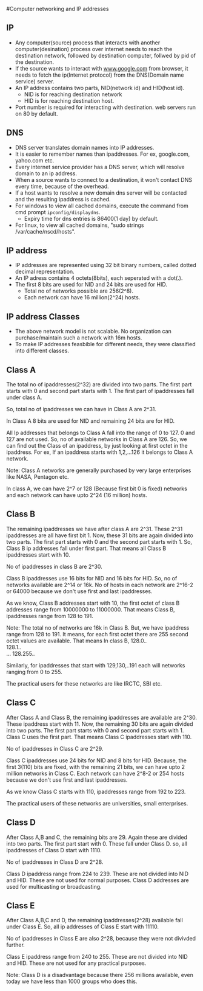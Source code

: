 #Computer networking and IP addresses

IP
-
- Any computer(source) process that interacts with another computer(desination) process over internet needs to reach the destination network, followed by destination computer, follwed by pid of the destination.
- If the source wants to interact with www.google.com from browser, it needs to fetch the ip(Internet protocol) from the DNS(Domain name service) server.
- An IP address contains two parts, NID(network id) and HID(host id). 
  -  NID is for reaching destination network 
  -  HID is for reaching destination host. 
- Port number is required for interacting with destination. web servers run on 80 by default. 

DNS
-
- DNS server translates domain names into IP addresses. 
- It is easier to remember names than ipaddresses. For ex, google.com, yahoo.com etc. 
- Every internet service provider has a DNS server, which will resolve domain to an ip address.
- When a source wants to connect to a destination, it won't contact DNS every time, because of the overhead. 
- If a host wants to resolve a new domain dns server will be contacted and the resulting ipaddress is cached.
- For windows to view all cached domains, execute the command from cmd prompt `ipconfig/displaydns`.
  - Expiry time for dns entries is 86400(1 day) by default.
- For linux, to view all cached domains, "sudo strings /var/cache/nscd/hosts".

IP address
-
- IP addresses are represented using 32 bit binary numbers, called dotted decimal representation. 
- An IP adress contains 4 octets(8bits), each seperated with a dot(.). 
- The first 8 bits are used for NID and 24 bits are used for HID.
  - Total no of networks possible are 256(2^8). 
  - Each network can have 16 million(2^24) hosts. 

IP address Classes
-
- The above network model is not scalable. No organization can purchase/maintain such a network with 16m hosts.
- To make IP addresses feasbible for different needs, they were classified into different classes. 

Class A
-------
The total no of ipaddresses(2^32) are divided into two parts. The first part starts with 0 and second part starts with 1. The first part of ipaddresses fall under class A.

So, total no of ipaddresses we can have in Class A are 2^31.

In Class A 8 bits are used for NID and remaining 24 bits are for HID.

All Ip addresses that belongs to Class A fall into the range of 0 to 127. 0 and 127 are not used. So, no of available networks in Class A are 126. So, we can find out the Class of an ipaddress, by just looking at first octet in the ipaddress. For ex, If an ipaddress starts with 1,2,...126 it belongs to Class A network.

Note: Class A networks are generally purchased by very large enterprises like NASA, Pentagon etc.

In class A, we can have 2^7 or 128 (Because first bit 0 is fixed) networks and each network can have upto 2^24 (16 million) hosts.

Class B
-------
The remaining ipaddresses we have after class A are 2^31. These 2^31 ipaddresses are all have first bit 1. Now, these 31 bits are again divided into two parts. The first part starts with 0 and the second part starts with 1. So, Class B ip addresses fall under first part. That means all Class B ipaddresses start with 10.

No of ipaddresses in class B are 2^30. 

Class B ipaddresses use 16 bits for NID and 16 bits for HID. So, no of networks available are 2^14 or 16k. No of hosts in each network are 2^16-2 or 64000 because we don't use first and last ipaddresses.

As we know, Class B addresses start with 10, the first octet of class B addresses range from 10000000 to 11000000. That means Class B, ipaddresses range from 128 to 191.

Note: The total no of networks are 16k in Class B. But, we have ipaddress range from 128 to 191. It means, for each first octet there are 255 second octet values are available. That means In class B, 
128.0.*.* <br>
128.1.*.* <br>
...
128.255.*.*

Similarly, for ipaddresses that start with 129,130,..191 each will networks ranging from 0 to 255.

The practical users for these networks are like IRCTC, SBI etc.

Class C
-------
After Class A and Class B, the remaining ipaddresses are available are 2^30. These ipaddress start with 11. Now, the remaining 30 bits are again divided into two parts. The first part starts with 0 and second part starts with 1. Class C uses the first part. That means Class C ipaddresses start with 110.

No of ipaddresses in Class C are 2^29.

Class C ipaddresses use 24 bits for NID and 8 bits for HID. Because, the first 3(110) bits are fixed, with the remaining 21 bits, we can have upto 2 million networks in Class C. Each network can have 2^8-2 or 254 hosts because we don't use first and last ipaddresses.

As we know Class C starts with 110, ipaddresses range from 192 to 223.

The practical users of these networks are universities, small enterprises.

Class D
-------
After Class A,B and C, the remaining bits are 29. Again these are divided into two parts. The first part start with 0. These fall under Class D. so, all ipaddresses of Class D start with 1110.

No of ipaddresses in Class D are 2^28.

Class D ipaddress range from 224 to 239. These are not divided into NID and HID. These are not used for normal purposes. Class D addresses are used for multicasting or broadcasting.

Class E
-------
After Class A,B,C and D, the remaining ipaddresses(2^28) available fall under Class E.
So, all ip addresses of Class E start with 11110.

No of ipaddresses in Class E are also 2^28, because they were not divivded further.

Class E ipaddress range from 240 to 255. These are not divided into NID and HID. These are not used for any practical purposes.

Note: Class D is a disadvantage because there 256 millions available, even today we have less than 1000 groups who does this.

